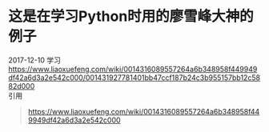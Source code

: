# 这是在学习Python时用的廖雪峰大神的例子

2017-12-10 学习
https://www.liaoxuefeng.com/wiki/0014316089557264a6b348958f449949df42a6d3a2e542c000/001431927781401bb47ccf187b24c3b955157bb12c5882d000
<br>引用
>https://www.liaoxuefeng.com/wiki/0014316089557264a6b348958f449949df42a6d3a2e542c000
